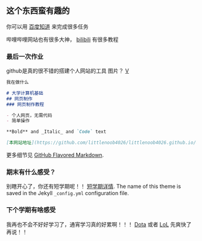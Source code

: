 ## 这个东西蛮有趣的

你可以用 [百度知道](https://www.baidu.com/) 来完成很多任务

哔哩哔哩网站也有很多大神， [bilibili](https://www.bilibili.com/) 有很多教程

### 最后一次作业

github是真的很不错的搭建个人网站的工具
图片？ [V](https://github.com/littlenoob4026/littlenoob4026.github.io/blob/master/1b4c510fd9f9d72a91cc79a1d62a2834359bbbe6.jpg) 
```markdown
我在做什么

# 大学计算机基础
## 网页制作
### 网页制作教程

- 个人网页，无需代码
- 简单操作

**Bold** and _Italic_ and `Code` text

[本网站地址](https://github.com/littlenoob4026/littlenoob4026.github.io/edit/master/index.md) [姓名](王大锤)
```

更多细节见 [GitHub Flavored Markdown](https://guides.github.com/features/mastering-markdown/).

### 期末有什么感受？

别瞎开心了，你还有短学期呢！！ [短学期详情](http://www.hdu.edu.cn/). The name of this theme is saved in the Jekyll `_config.yml` configuration file.

### 下个学期有啥感受

我再也不会不好好学习了，通宵学习真的好累啊！！！ [Dota](http://www.dota2.com.cn/index.htm) 或者 [LoL](http://lol.qq.com/) 先爽快了再说！！
